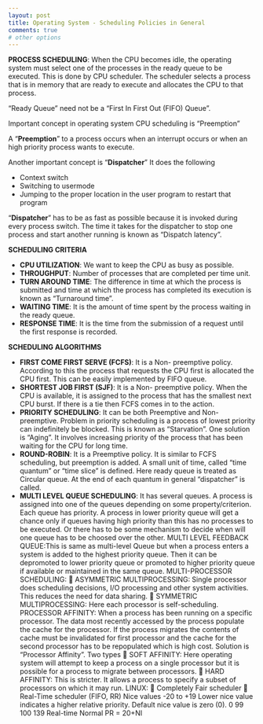 ```yaml
---
layout: post
title: Operating System - Scheduling Policies in General
comments: true
# other options
---
```


__PROCESS SCHEDULING__: When the CPU becomes idle, the operating system must select one of the processes in the ready queue to be executed. This is done by CPU scheduler. The scheduler selects a process that is in memory that are ready to execute and allocates the CPU to that process.

“Ready Queue” need not be a “First In First Out (FIFO) Queue”.

Important concept in operating system CPU scheduling is “Preemption”

A “__Preemption__” to a process occurs when an interrupt occurs or when an high priority process wants to execute.

Another important concept is “__Dispatcher__”
It does the following
* Context switch
* Switching to usermode
* Jumping to the proper location in the user program to restart that program

“__Dispatcher__” has to be as fast as possible because it is invoked during every process switch. The time it takes for the dispatcher to stop one process and start another running is known as “Dispatch latency”.

__SCHEDULING CRITERIA__

* __CPU UTILIZATION__:  We want to keep the CPU as busy as possible.
* __THROUGHPUT__: Number of processes that are completed per time unit.
* __TURN AROUND TIME__:  The difference in time at which the process is submitted and time at which the process has completed its execution is known as “Turnaround time”.
* __WAITING TIME__:  It is the amount of time spent by the process waiting in the ready queue.
* __RESPONSE TIME__: It is the time from the submission of a request until the first response is recorded.

__SCHEDULING ALGORITHMS__

* __FIRST COME FIRST SERVE (FCFS)__: It is a Non- preemptive policy. According to this the process that requests the CPU first is allocated the CPU first. This can be easily implemented by FIFO queue.
* __SHORTEST JOB FIRST (SJF)__: It is a Non- preemptive policy. When the CPU is available, it is assigned to the process that has the smallest next CPU burst. If there is a tie then FCFS comes in to the action.
* __PRIORITY SCHEDULING__: It can be both Preemptive and Non- preemptive. Problem in priority scheduling is a process of lowest priority can indefinitely be blocked. This is known as “Starvation”. One solution is “Aging”. It involves increasing priority of the process that has been waiting for the CPU for long time.
* __ROUND-ROBIN__: It is a Preemptive policy. It is similar to FCFS scheduling, but preemption is added. A small unit of time, called “time quantum” or “time slice” is defined. Here ready queue is treated as Circular queue. At the end of each quantum in general “dispatcher” is called.
* __MULTI LEVEL QUEUE SCHEDULING__:
It has several queues. A process is assigned into one of the queues depending on some property/criterion. Each queue has priority. A process in lower priority queue will get a chance only if queues having high priority than this has no processes to be executed.
Or there has to be some mechanism to decide when will one queue has to be choosed over the other.
MULTI LEVEL FEEDBACK QUEUE:This is same as multi-level Queue but when a process enters a system is added to the highest priority queue. Then it can be depromoted to lower priority queue or promoted to higher priority queue if available or maintained in the same queue.
MULTI-PROCESSOR SCHEDULING:
	ASYMMETRIC MULTIPROCESSING: Single processor does scheduling decisions, I/O processing and other system activities. This reduces the need for data sharing.
	SYMMETRIC MULTIPROCESSING:  Here each processor is self-scheduling.
PROCESSOR AFFINITY:
When a process has been running on a specific processor. The data most recently accessed by the process populate the cache for the processor. If the process migrates the contents of cache must be invalidated for first processor and the cache for the second processor has to be repopulated which is high cost. Solution is “Processor Affinity”.
Two types
	SOFT AFFINITY:
Here operating system will attempt to keep a process on a single processor but it is possible for a process to migrate between processors.
	HARD AFFINITY:
This is stricter. It allows a process to specify a subset of processors on which it may run.
LINUX:
	Completely Fair scheduler
	Real-Time scheduler (FIFO, RR)
Nice values     -20 to +19
Lower nice value indicates a higher relative priority.
Default nice value is zero (0).
0                     99   100                 139
   Real-time                   Normal
PR = 20+NI
